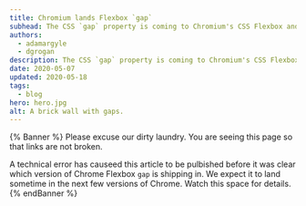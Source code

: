 ```yaml
---
title: Chromium lands Flexbox `gap`
subhead: The CSS `gap` property is coming to Chromium's CSS Flexbox and Multi-Column layout engines. 
authors:
  - adamargyle
  - dgrogan
description: The CSS `gap` property is coming to Chromium's CSS Flexbox and Multi-Column layout engines. 
date: 2020-05-07
updated: 2020-05-18
tags:
  - blog
hero: hero.jpg
alt: A brick wall with gaps.
---
```


{% Banner %}
Please excuse our dirty laundry. You are seeing this page so that links are not
broken. 

A technical error has causeed this article to be pulbished before it was clear
which version of Chrome Flexbox `gap` is shipping in. We expect it to land
sometime in the next few versions of Chrome. Watch this space for details.
{% endBanner %}
